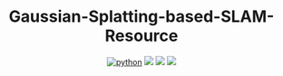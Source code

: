 <div align="center">

# Gaussian-Splatting-based-SLAM-Resource

[![python](https://img.shields.io/badge/-Python_3.10-blue?logo=python&logoColor=white)](https://www.python.org/downloads/release/python-31018/)  [![](https://img.shields.io/badge/3DGS-document_organization-red.svg)](https://arxiv.org/abs/2306.08045)  [![](https://img.shields.io/badge/Layout-src-yellow.svg)](https://arxiv.org/abs/2306.08045)  [![](https://img.shields.io/badge/License-MIT-green.svg)](https://blog.ionelmc.ro/2014/05/25/python-packaging/#the-structure)

</div>